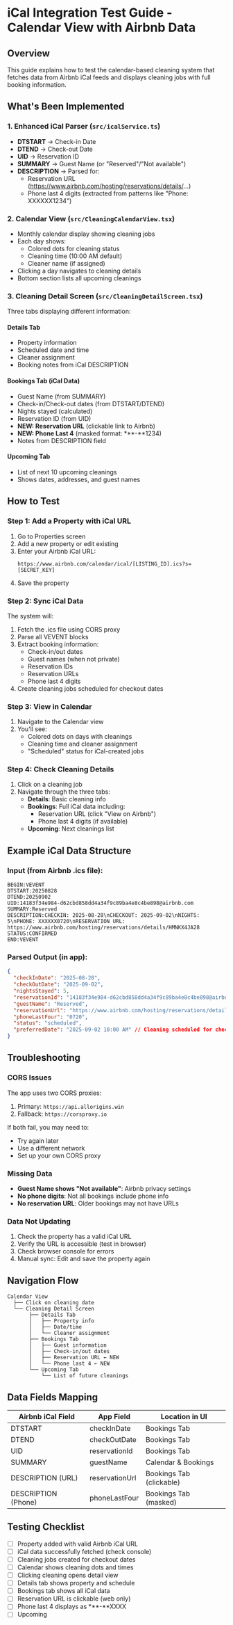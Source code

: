 # iCal Integration Test Guide - Calendar View with Airbnb Data

## Overview
This guide explains how to test the calendar-based cleaning system that fetches data from Airbnb iCal feeds and displays cleaning jobs with full booking information.

## What's Been Implemented

### 1. Enhanced iCal Parser (`src/icalService.ts`)
- **DTSTART** → Check-in Date
- **DTEND** → Check-out Date  
- **UID** → Reservation ID
- **SUMMARY** → Guest Name (or "Reserved"/"Not available")
- **DESCRIPTION** → Parsed for:
  - Reservation URL (https://www.airbnb.com/hosting/reservations/details/...)
  - Phone last 4 digits (extracted from patterns like "Phone: XXXXXX1234")

### 2. Calendar View (`src/CleaningCalendarView.tsx`)
- Monthly calendar display showing cleaning jobs
- Each day shows:
  - Colored dots for cleaning status
  - Cleaning time (10:00 AM default)
  - Cleaner name (if assigned)
- Clicking a day navigates to cleaning details
- Bottom section lists all upcoming cleanings

### 3. Cleaning Detail Screen (`src/CleaningDetailScreen.tsx`)
Three tabs displaying different information:

#### Details Tab
- Property information
- Scheduled date and time
- Cleaner assignment
- Booking notes from iCal DESCRIPTION

#### Bookings Tab (iCal Data)
- Guest Name (from SUMMARY)
- Check-in/Check-out dates (from DTSTART/DTEND)
- Nights stayed (calculated)
- Reservation ID (from UID)
- **NEW: Reservation URL** (clickable link to Airbnb)
- **NEW: Phone Last 4** (masked format: ***-**1234)
- Notes from DESCRIPTION field

#### Upcoming Tab
- List of next 10 upcoming cleanings
- Shows dates, addresses, and guest names

## How to Test

### Step 1: Add a Property with iCal URL
1. Go to Properties screen
2. Add a new property or edit existing
3. Enter your Airbnb iCal URL:
   ```
   https://www.airbnb.com/calendar/ical/[LISTING_ID].ics?s=[SECRET_KEY]
   ```
4. Save the property

### Step 2: Sync iCal Data
The system will:
1. Fetch the .ics file using CORS proxy
2. Parse all VEVENT blocks
3. Extract booking information:
   - Check-in/out dates
   - Guest names (when not private)
   - Reservation IDs
   - Reservation URLs
   - Phone last 4 digits
4. Create cleaning jobs scheduled for checkout dates

### Step 3: View in Calendar
1. Navigate to the Calendar view
2. You'll see:
   - Colored dots on days with cleanings
   - Cleaning time and cleaner assignment
   - "Scheduled" status for iCal-created jobs

### Step 4: Check Cleaning Details
1. Click on a cleaning job
2. Navigate through the three tabs:
   - **Details**: Basic cleaning info
   - **Bookings**: Full iCal data including:
     - Reservation URL (click "View on Airbnb")
     - Phone last 4 digits (if available)
   - **Upcoming**: Next cleanings list

## Example iCal Data Structure

### Input (from Airbnb .ics file):
```ical
BEGIN:VEVENT
DTSTART:20250828
DTEND:20250902
UID:14183f34e984-d62cbd858dd4a34f9c89ba4e8c4be898@airbnb.com
SUMMARY:Reserved
DESCRIPTION:CHECKIN: 2025-08-28\nCHECKOUT: 2025-09-02\nNIGHTS: 5\nPHONE: XXXXXX0720\nRESERVATION URL: https://www.airbnb.com/hosting/reservations/details/HMNKX4JA28
STATUS:CONFIRMED
END:VEVENT
```

### Parsed Output (in app):
```json
{
  "checkInDate": "2025-08-28",
  "checkOutDate": "2025-09-02",
  "nightsStayed": 5,
  "reservationId": "14183f34e984-d62cbd858dd4a34f9c89ba4e8c4be898@airbnb.com",
  "guestName": "Reserved",
  "reservationUrl": "https://www.airbnb.com/hosting/reservations/details/HMNKX4JA28",
  "phoneLastFour": "0720",
  "status": "scheduled",
  "preferredDate": "2025-09-02 10:00 AM" // Cleaning scheduled for checkout day
}
```

## Troubleshooting

### CORS Issues
The app uses two CORS proxies:
1. Primary: `https://api.allorigins.win`
2. Fallback: `https://corsproxy.io`

If both fail, you may need to:
- Try again later
- Use a different network
- Set up your own CORS proxy

### Missing Data
- **Guest Name shows "Not available"**: Airbnb privacy settings
- **No phone digits**: Not all bookings include phone info
- **No reservation URL**: Older bookings may not have URLs

### Data Not Updating
1. Check the property has a valid iCal URL
2. Verify the URL is accessible (test in browser)
3. Check browser console for errors
4. Manual sync: Edit and save the property again

## Navigation Flow

```
Calendar View
  ├── Click on cleaning date
  └── Cleaning Detail Screen
       ├── Details Tab
       │   ├── Property info
       │   ├── Date/time
       │   └── Cleaner assignment
       ├── Bookings Tab
       │   ├── Guest information
       │   ├── Check-in/out dates
       │   ├── Reservation URL ← NEW
       │   └── Phone last 4 ← NEW
       └── Upcoming Tab
           └── List of future cleanings
```

## Data Fields Mapping

| Airbnb iCal Field | App Field | Location in UI |
|------------------|-----------|----------------|
| DTSTART | checkInDate | Bookings Tab |
| DTEND | checkOutDate | Bookings Tab |
| UID | reservationId | Bookings Tab |
| SUMMARY | guestName | Calendar & Bookings |
| DESCRIPTION (URL) | reservationUrl | Bookings Tab (clickable) |
| DESCRIPTION (Phone) | phoneLastFour | Bookings Tab (masked) |

## Testing Checklist

- [ ] Property added with valid Airbnb iCal URL
- [ ] iCal data successfully fetched (check console)
- [ ] Cleaning jobs created for checkout dates
- [ ] Calendar shows cleaning dots and times
- [ ] Clicking cleaning opens detail view
- [ ] Details tab shows property and schedule
- [ ] Bookings tab shows all iCal data
- [ ] Reservation URL is clickable (web only)
- [ ] Phone last 4 displays as ***-**XXXX
- [ ] Upcoming
